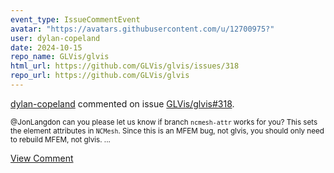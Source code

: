 ```yaml
---
event_type: IssueCommentEvent
avatar: "https://avatars.githubusercontent.com/u/12700975?"
user: dylan-copeland
date: 2024-10-15
repo_name: GLVis/glvis
html_url: https://github.com/GLVis/glvis/issues/318
repo_url: https://github.com/GLVis/glvis
---
```


<a href='https://github.com/dylan-copeland' target='_blank'>dylan-copeland</a> commented on issue <a href='https://github.com/GLVis/glvis/issues/318' target='_blank'>GLVis/glvis#318</a>.

<small>@JonLangdon can you please let us know if branch `ncmesh-attr` works for you? This sets the element attributes in `NCMesh`. Since this is an MFEM bug, not glvis, you should only need to rebuild MFEM, not glvis....</small>

<a href='https://github.com/GLVis/glvis/issues/318' target='_blank'>View Comment</a>